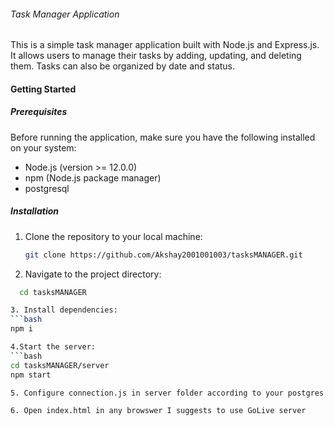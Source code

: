 ###### Task Manager Application

This is a simple task manager application built with Node.js and Express.js. It allows users to manage their tasks by adding, updating, and deleting them. Tasks can also be organized by date and status.

#### Getting Started

##### Prerequisites
Before running the application, make sure you have the following installed on your system:
- Node.js (version >= 12.0.0)
- npm (Node.js package manager)
- postgresql

##### Installation
1. Clone the repository to your local machine:
   ```bash
   git clone https://github.com/Akshay2001001003/tasksMANAGER.git
   
2. Navigate to the project directory:
 ```bash
   cd tasksMANAGER

3. Install dependencies:
 ```bash
 npm i

4.Start the server:
```bash
 cd tasksMANAGER/server
 npm start

5. Configure connection.js in server folder according to your postgres configuration

6. Open index.html in any browswer I suggests to use GoLive server
